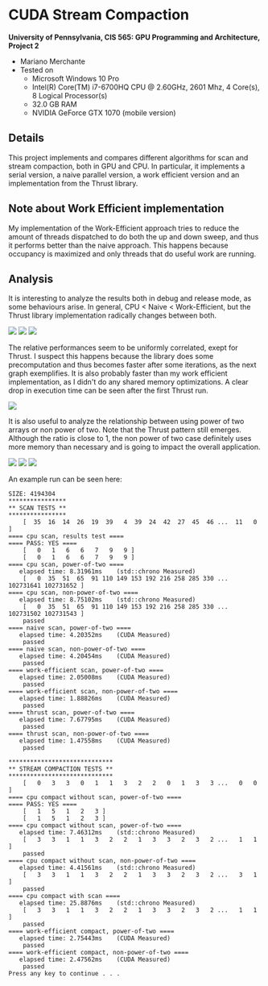 CUDA Stream Compaction
======================

**University of Pennsylvania, CIS 565: GPU Programming and Architecture, Project 2**

* Mariano Merchante
* Tested on
  * Microsoft Windows 10 Pro
  * Intel(R) Core(TM) i7-6700HQ CPU @ 2.60GHz, 2601 Mhz, 4 Core(s), 8 Logical Processor(s)
  * 32.0 GB RAM
  * NVIDIA GeForce GTX 1070 (mobile version)

## Details

This project implements and compares different algorithms for scan and stream compaction, both in GPU and CPU. In particular, it implements a serial version, a naive parallel version, a work efficient version and an implementation from the Thrust library.

## Note about Work Efficient implementation

My implementation of the Work-Efficient approach tries to reduce the amount of threads dispatched to do both the up and down sweep, and thus it performs better than the naive approach. This happens because occupancy is maximized and only threads that do useful work are running.

## Analysis

It is interesting to analyze the results both in debug and release mode, as some behaviours arise. In general, CPU < Naive < Work-Efficient, but the Thrust library implementation radically changes between both.

![](images/debug_pot.png)
![](images/release_pot.png)
![](images/debug_vs_release.png)

The relative performances seem to be uniformly correlated, exept for Thrust. I suspect this happens because the library does some precomputation and thus becomes faster after some iterations, as the next graph exemplifies. It is also probably faster than my work efficient implementation, as I didn't do any shared memory optimizations. A clear drop in execution time can be seen after the first Thrust run.

![](images/iterations.png)

It is also useful to analyze the relationship between using power of two arrays or non power of two. Note that the Thrust pattern still emerges. Although the ratio is close to 1, the non power of two case definitely uses more memory than necessary and is going to impact the overall application.

![](images/debug_npot.png)
![](images/release_npot.png)
![](images/pot_vs_npot.png)


An example run can be seen here:
```
SIZE: 4194304
****************
** SCAN TESTS **
****************
    [  35  16  14  26  19  39   4  39  24  42  27  45  46 ...  11   0 ]
==== cpu scan, results test ====
==== PASS: YES ====
    [   0   1   6   6   7   9   9 ]
    [   0   1   6   6   7   9   9 ]
==== cpu scan, power-of-two ====
   elapsed time: 8.31961ms    (std::chrono Measured)
    [   0  35  51  65  91 110 149 153 192 216 258 285 330 ... 102731641 102731652 ]
==== cpu scan, non-power-of-two ====
   elapsed time: 8.75102ms    (std::chrono Measured)
    [   0  35  51  65  91 110 149 153 192 216 258 285 330 ... 102731502 102731543 ]
    passed
==== naive scan, power-of-two ====
   elapsed time: 4.20352ms    (CUDA Measured)
    passed
==== naive scan, non-power-of-two ====
   elapsed time: 4.20454ms    (CUDA Measured)
    passed
==== work-efficient scan, power-of-two ====
   elapsed time: 2.05008ms    (CUDA Measured)
    passed
==== work-efficient scan, non-power-of-two ====
   elapsed time: 1.88826ms    (CUDA Measured)
    passed
==== thrust scan, power-of-two ====
   elapsed time: 7.67795ms    (CUDA Measured)
    passed
==== thrust scan, non-power-of-two ====
   elapsed time: 1.47558ms    (CUDA Measured)
    passed

*****************************
** STREAM COMPACTION TESTS **
*****************************
    [   0   3   3   0   1   1   3   2   2   0   1   3   3 ...   0   0 ]
==== cpu compact without scan, power-of-two ====
==== PASS: YES ====
    [   1   5   1   2   3 ]
    [   1   5   1   2   3 ]
==== cpu compact without scan, power-of-two ====
   elapsed time: 7.46312ms    (std::chrono Measured)
    [   3   3   1   1   3   2   2   1   3   3   2   3   2 ...   1   1 ]
    passed
==== cpu compact without scan, non-power-of-two ====
   elapsed time: 4.41561ms    (std::chrono Measured)
    [   3   3   1   1   3   2   2   1   3   3   2   3   2 ...   3   1 ]
    passed
==== cpu compact with scan ====
   elapsed time: 25.8876ms    (std::chrono Measured)
    [   3   3   1   1   3   2   2   1   3   3   2   3   2 ...   1   1 ]
    passed
==== work-efficient compact, power-of-two ====
   elapsed time: 2.75443ms    (CUDA Measured)
    passed
==== work-efficient compact, non-power-of-two ====
   elapsed time: 2.47562ms    (CUDA Measured)
    passed
Press any key to continue . . .



```
